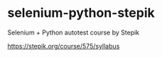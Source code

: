 # selenium-python-stepik
Selenium + Python autotest course by Stepik

https://stepik.org/course/575/syllabus
